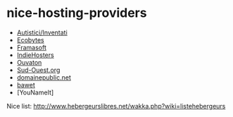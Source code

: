 # nice-hosting-providers

* [Autistici/Inventati](http://www.autistici.org/en/index.html)
* [Ecobytes](https://co-munity.net/ecobytes)
* [Framasoft](http://www.framasoft.net/)
* [IndieHosters](https://indiehosters.net/)
* [Ouvaton](http://ouvaton.coop/)
* [Sud-Ouest.org](https://www.sud-ouest.org/)
* [domainepublic.net](http://www.domainepublic.net/)
* [bawet](http://www.bawet.org/index/pmwiki.php)
* [YouNameIt]

Nice list: http://www.hebergeurslibres.net/wakka.php?wiki=listehebergeurs
